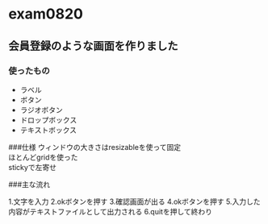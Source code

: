 # exam0820

## 会員登録のような画面を作りました

### 使ったもの

* ラベル
* ボタン
* ラジオボタン
* ドロップボックス
* テキストボックス

###仕様
ウィンドウの大きさはresizableを使って固定   
ほとんどgridを使った    
stickyで左寄せ    

###主な流れ

1.文字を入力
2.okボタンを押す
3.確認画面が出る
4.okボタンを押す
5.入力した内容がテキストファイルとして出力される
6.quitを押して終わり
